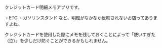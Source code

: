 クレジットカード明細メモアプリです。

・ETC
・ガソリンスタンド
など、明細がなかなか反映されないお店ってありますよね。

クレジットカードを使用した際にメモを残しておくことによって「使いすぎた（泣）」を少しだけ防ぐことができるかもしれません。